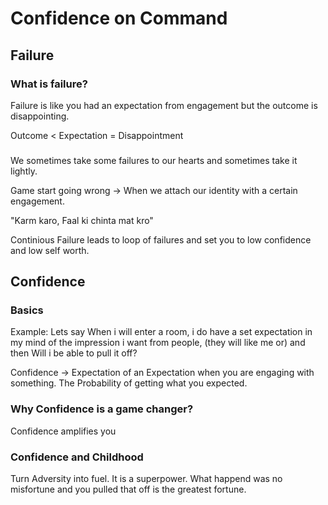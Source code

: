 # Confidence on Command

## Failure

### What is failure?
Failure is like you had an expectation from engagement but the outcome is disappointing.<br />

Outcome < Expectation = Disappointment

###  
We sometimes take some failures to our hearts and sometimes take it lightly.

Game start going wrong -> When we attach our identity with a certain engagement.

"Karm karo, Faal ki chinta mat kro"

Continious Failure leads to loop of failures and set you to low confidence and low self worth.



## Confidence

### Basics
Example:
Lets say When i will enter a room, i do have a set expectation in my mind of the impression i want from people, (they will like me or) and then Will i be able to pull it off?

Confidence -> Expectation of an Expectation when you are engaging with something.
The Probability of getting what you expected.


### Why Confidence is a game changer?
Confidence amplifies you


### Confidence and Childhood
Turn Adversity into fuel. It is a superpower.
What happend was no misfortune and you pulled that off is the greatest fortune.
